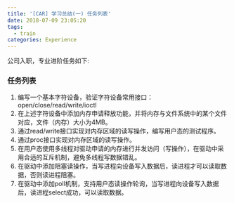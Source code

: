 ```yaml
---
title: '[CAR] 学习总结(一) 任务列表'
date: 2018-07-09 23:05:20
tags:
  - train
categories: Experience
---
```


公司入职，专业进阶任务如下:

### 任务列表

1. 编写一个基本字符设备，验证字符设备常用接口：open/close/read/write/ioctl
2. 在上述字符设备中添加内存申请释放功能，并将内存与文件系统中的某个文件对应，文件（内存）大小为4MB。
3. 通过read/write接口实现对内存区域的读写操作，编写用户态的测试程序。
4. 通过proc接口实现对内存区域的读写操作。
6. 在用户态使用多线程对驱动申请的内存进行并发访问（写操作），在驱动中采用合适的互斥机制，避免多线程写数据错乱。
6. 在驱动中添加阻塞读操作，当写进程向设备写入数据后，读进程才可以读取数据，否则读进程阻塞。
7. 在驱动中添加poll机制，支持用户态读操作轮询，当写进程向设备写入数据后，读进程select成功，可以读取数据。



